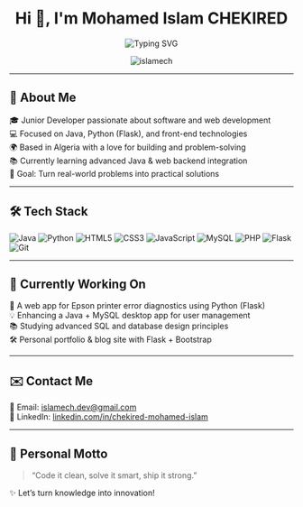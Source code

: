 <h1 align="center">Hi 👋, I'm Mohamed Islam CHEKIRED</h1>
<p align="center">
  <img src="https://readme-typing-svg.demolab.com?font=Fira+Code&size=22&pause=1000&center=true&vCenter=true&width=435&lines=Junior+Software+Developer;Java+%7C+Python+%7C+Web+Dev+Enthusiast;Always+Learning+%26+Building" alt="Typing SVG" />
</p>

<p align="center">
  <img src="https://komarev.com/ghpvc/?username=islamech&label=Profile%20views&color=0e75b6&style=flat" alt="islamech" />
</p>

---

## 🧠 About Me

🎓 Junior Developer passionate about software and web development  
💻 Focused on Java, Python (Flask), and front-end technologies  
🌍 Based in Algeria with a love for building and problem-solving  
📚 Currently learning advanced Java & web backend integration  
🎯 Goal: Turn real-world problems into practical solutions

---

## 🛠 Tech Stack

![Java](https://img.shields.io/badge/Java-ED8B00?style=for-the-badge&logo=java&logoColor=white)
![Python](https://img.shields.io/badge/Python-3670A0?style=for-the-badge&logo=python&logoColor=white)
![HTML5](https://img.shields.io/badge/HTML5-E34F26?style=for-the-badge&logo=html5&logoColor=white)
![CSS3](https://img.shields.io/badge/CSS3-1572B6?style=for-the-badge&logo=css3&logoColor=white)
![JavaScript](https://img.shields.io/badge/JavaScript-F7DF1E?style=for-the-badge&logo=javascript&logoColor=black)
![MySQL](https://img.shields.io/badge/MySQL-00758F?style=for-the-badge&logo=mysql&logoColor=white)
![PHP](https://img.shields.io/badge/PHP-777BB4?style=for-the-badge&logo=php&logoColor=white)
![Flask](https://img.shields.io/badge/Flask-000000?style=for-the-badge&logo=flask&logoColor=white)
![Git](https://img.shields.io/badge/Git-F05032?style=for-the-badge&logo=git&logoColor=white)

---

## 🚀 Currently Working On

🔧 A web app for Epson printer error diagnostics using Python (Flask)  
💡 Enhancing a Java + MySQL desktop app for user management  
📚 Studying advanced SQL and database design principles  
🛠️ Personal portfolio & blog site with Flask + Bootstrap

---

## ✉️ Contact Me

📧 Email: islamech.dev@gmail.com  
💼 LinkedIn: [linkedin.com/in/chekired-mohamed-islam](https://www.linkedin.com/in/chekired-mohamed-islam-a2b549255)

---

## 💬 Personal Motto

> “Code it clean, solve it smart, ship it strong.”

✨ Let’s turn knowledge into innovation!
